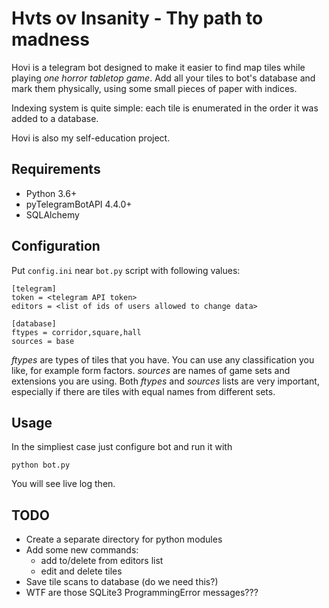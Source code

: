 # Hvts ov Insanity - Thy path to madness #
Hovi is a telegram bot designed to make it easier to find map tiles while
playing *one horror tabletop game*. Add all your tiles to bot's database and
mark them physically, using some small pieces of paper with indices.

Indexing system is quite simple: each tile is enumerated in the order it was
added to a database. 

Hovi is also my self-education project.

## Requirements ##
- Python 3.6+
- pyTelegramBotAPI 4.4.0+
- SQLAlchemy

## Configuration ##
Put `config.ini` near `bot.py` script with following values:
```
[telegram]
token = <telegram API token>
editors = <list of ids of users allowed to change data>

[database]
ftypes = corridor,square,hall
sources = base
```
*ftypes* are types of tiles that you have. You can use any classification
you like, for example form factors.
*sources* are names of game sets and extensions you are using.
Both *ftypes* and *sources* lists are very important, especially if there are
tiles with equal names from different sets.

## Usage ##
In the simpliest case just configure bot and run it with
```
python bot.py
```
You will see live log then.

## TODO ##
- Create a separate directory for python modules 
- Add some new commands:
  - add to/delete from editors list
  - edit and delete tiles
- Save tile scans to database (do we need this?)
- WTF are those SQLite3 ProgrammingError messages???

